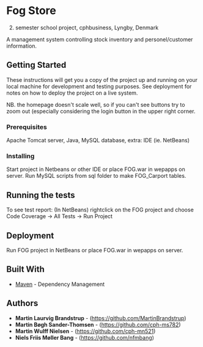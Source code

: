 # Fog Store

2. semester school project, cphbusiness, Lyngby, Denmark

A management system controlling stock inventory and personel/customer information.


## Getting Started

These instructions will get you a copy of the project up and running on your local machine for development and testing purposes. See deployment for notes on how to deploy the project on a live system.

NB. the homepage doesn't scale well, so if you can't see buttons try to zoom out (especially considering the login button in the upper right corner.


### Prerequisites

Apache Tomcat server, Java, MySQL database, extra: IDE (ie. NetBeans)


### Installing

Start project in Netbeans or other IDE or place FOG.war in wepapps on server.
Run MySQL scripts from sql folder to make FOG_Carport tables.


## Running the tests

To see test report: (In NetBeans) rightclick on the FOG project and choose Code Coverage -> All Tests -> Run Project


## Deployment

Run FOG project in NetBeans or place FOG.war in wepapps on server.


## Built With

* [Maven](https://maven.apache.org/) - Dependency Management


## Authors

* **Martin Laurvig Brandstrup** - (https://github.com/MartinBrandstrup)
* **Martin Bøgh Sander-Thomsen** - (https://github.com/cph-ms782)
* **Martin Wulff Nielsen** - (https://github.com/cph-mn521)
* **Niels Friis Møller Bang** - (https://github.com/nfmbang)


